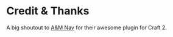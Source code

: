 # Credit & Thanks
A big shoutout to [A&M Nav](https://github.com/am-impact/amnav) for their awesome plugin for Craft 2.